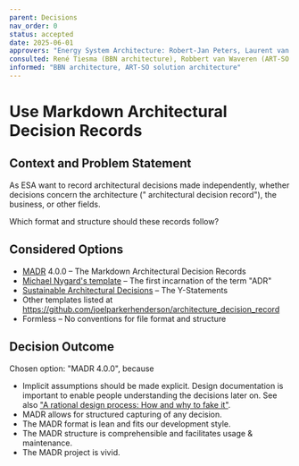 ```yaml
---
parent: Decisions
nav_order: 0
status: accepted
date: 2025-06-01
approvers: "Energy System Architecture: Robert-Jan Peters, Laurent van Groningen"
consulted: René Tiesma (BBN architecture), Robbert van Waveren (ART-SO solution architecture)"
informed: "BBN architecture, ART-SO solution architecture"
---
```


# Use Markdown Architectural Decision Records

## Context and Problem Statement

As ESA want to record architectural decisions made independently, whether decisions concern the architecture ("
architectural decision record"), the business, or other fields.

Which format and structure should these records follow?

## Considered Options

* [MADR](https://adr.github.io/madr/) 4.0.0 – The Markdown Architectural Decision Records
* [Michael Nygard's template](http://thinkrelevance.com/blog/2011/11/15/documenting-architecture-decisions) – The first
  incarnation of the term "ADR"
* [Sustainable Architectural Decisions](https://www.infoq.com/articles/sustainable-architectural-design-decisions) – The
  Y-Statements
* Other templates listed at <https://github.com/joelparkerhenderson/architecture_decision_record>
* Formless – No conventions for file format and structure

## Decision Outcome

Chosen option: "MADR 4.0.0", because

* Implicit assumptions should be made explicit.
  Design documentation is important to enable people understanding the decisions later on.
  See also ["A rational design process: How and why to fake it"](https://doi.org/10.1109/TSE.1986.6312940).
* MADR allows for structured capturing of any decision.
* The MADR format is lean and fits our development style.
* The MADR structure is comprehensible and facilitates usage & maintenance.
* The MADR project is vivid.
